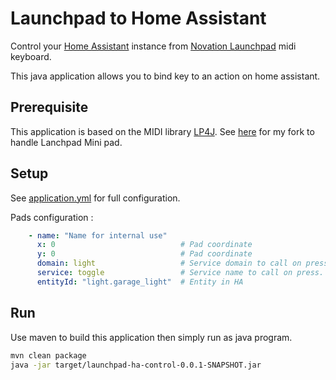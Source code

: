 # Launchpad to Home Assistant

Control your [Home Assistant](https://www.home-assistant.io/) instance from [Novation Launchpad](https://novationmusic.com/en/launch) midi keyboard.

This java application allows you to bind key to an action on home assistant.


## Prerequisite

This application is based on the MIDI library [LP4J](https://github.com/OlivierCroisier/LP4J). See [here](https://github.com/totothekiller/LP4J) for my fork to handle Lanchpad Mini pad.

## Setup

See [application.yml](src/main/resources/application.yml) for full configuration.

Pads configuration :

```yml
    - name: "Name for internal use"
      x: 0                            # Pad coordinate
      y: 0                            # Pad coordinate
      domain: light                   # Service domain to call on press. See HA documentation.
      service: toggle                 # Service name to call on press.
      entityId: "light.garage_light"  # Entity in HA
```

## Run

Use maven to build this application then simply run as java program.


```bash
mvn clean package
java -jar target/launchpad-ha-control-0.0.1-SNAPSHOT.jar
```